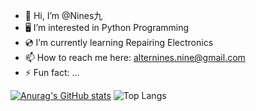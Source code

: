 - 🍊 Hi, I’m @Nines九
- 🖥️ I’m interested in Python Programming
- 💿 I’m currently learning Repairing Electronics
- 📫 How to reach me here: alternines.nine@gmail.com
- ⚡ Fun fact: ...

[![Anurag's GitHub stats](https://github-readme-stats.vercel.app/api?username=alternines)](https://github.com/anuraghazra/github-readme-stats)
![Top Langs](https://github-readme-stats.vercel.app/api/top-langs/?username=anuraghazra&langs_count=8)
<!---
AlterNines/AlterNines is a ✨ special ✨ repository because its `README.md` (this file) appears on your GitHub profile.
You can click the Preview link to take a look at your changes.
--->
